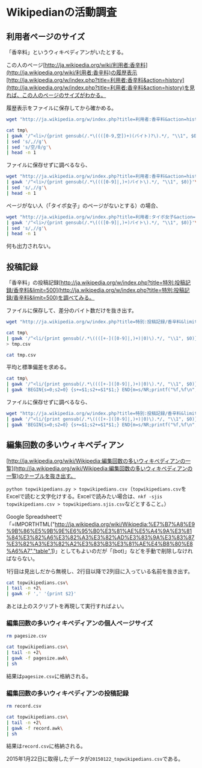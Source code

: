 # Wikipedianの活動調査

## 利用者ページのサイズ

「香辛料」というウィキペディアンがいたとする。

この人のページ[http://ja.wikipedia.org/wiki/利用者:香辛料](http://ja.wikipedia.org/wiki/利用者:香辛料)の履歴表示[http://ja.wikipedia.org/w/index.php?title=利用者:香辛料&action=history](http://ja.wikipedia.org/w/index.php?title=利用者:香辛料&action=history)を見れば、この人のページのサイズがわかる。

履歴表示をファイルに保存してから確かめる。

```bash
wget "http://ja.wikipedia.org/w/index.php?title=利用者:香辛料&action=history" -O tmp

cat tmp\
| gawk '/^<li>/{print gensub(/.*\((([0-9,空])+)(バイト)?\).*/, "\\1", $0)}'\
| sed 's/,//g'\
| sed 's/空/0/g'\
| head -n 1
```

ファイルに保存せずに調べるなら、

```bash
wget "http://ja.wikipedia.org/w/index.php?title=利用者:香辛料&action=history" -O -\
| gawk '/^<li>/{print gensub(/.*\((([0-9]|,)+)バイト\).*/, "\\1", $0)}'\
| sed 's/,//g'\
| head -n 1
```

ページがない人（「タイポ女子」のページがないとする）の場合、

```bash
wget "http://ja.wikipedia.org/w/index.php?title=利用者:タイポ女子&action=history" -O -\
| gawk '/^<li>/{print gensub(/.*\((([0-9]|,)+)バイト\).*/, "\\1", $0)}'\
| sed 's/,//g'\
| head -n 1
```

何も出力されない。

## 投稿記録

「香辛料」の投稿記録[http://ja.wikipedia.org/w/index.php?title=特別:投稿記録/香辛料&limit=500](http://ja.wikipedia.org/w/index.php?title=特別:投稿記録/香辛料&limit=500)を調べてみる。

ファイルに保存して、差分のバイト数だけを抜き出す。

```bash
wget "http://ja.wikipedia.org/w/index.php?title=特別:投稿記録/香辛料&limit=500" -O tmp

cat tmp\
| gawk '/^<li/{print gensub(/.*\((([+-]([0-9]|,)+)|0)\).*/, "\\1", $0)}'\
> tmp.csv

cat tmp.csv
```

平均と標準偏差を求める。

```bash
cat tmp\
| gawk '/^<li/{print gensub(/.*\((([+-]([0-9]|,)+)|0)\).*/, "\\1", $0)}'\
| gawk 'BEGIN{s=0;s2=0} {s+=$1;s2+=$1*$1;} END{m=s/NR;printf("%f,%f\n",m,sqrt(s2/NR-m*m))}'
```

ファイルに保存せずに調べるなら、

```bash
wget "http://ja.wikipedia.org/w/index.php?title=特別:投稿記録/香辛料&limit=500" -O -\
| gawk '/^<li/{print gensub(/.*\((([+-]([0-9]|,)+)|0)\).*/, "\\1", $0)}'\
| gawk 'BEGIN{s=0;s2=0} {s+=$1;s2+=$1*$1;} END{m=s/NR;printf("%f,%f\n",m,sqrt(s2/NR-m*m))}'
```

## 編集回数の多いウィキペディアン

[http://ja.wikipedia.org/wiki/Wikipedia:編集回数の多いウィキペディアンの一覧](http://ja.wikipedia.org/wiki/Wikipedia:編集回数の多いウィキペディアンの一覧)のテーブルを抜き出す。

`python topwikipedians.py > topwikipedians.csv`（`topwikipedians.csv`をExcelで読むと文字化けする。Excelで読みたい場合は、`nkf -sjis topwikipedians.csv > topwikipedians.sjis.csv`などとすること。）

Google Spreadsheetで「=IMPORTHTML("http://ja.wikipedia.org/wiki/Wikipedia:%E7%B7%A8%E9%9B%86%E5%9B%9E%E6%95%B0%E3%81%AE%E5%A4%9A%E3%81%84%E3%82%A6%E3%82%A3%E3%82%AD%E3%83%9A%E3%83%87%E3%82%A3%E3%82%A2%E3%83%B3%E3%81%AE%E4%B8%80%E8%A6%A7","table",1)」としてもよいのだが「(bot)」などを手動で削除しなければならない。

1行目は見出しだから無視し、2行目以降で2列目に入っている名前を抜き出す。

```bash
cat topwikipedians.csv\
| tail -n +2\
| gawk -F ',' '{print $2}'
```

あとは上のスクリプトを再現して実行すればよい。

### 編集回数の多いウィキペディアンの個人ページサイズ

```bash
rm pagesize.csv

cat topwikipedians.csv\
| tail -n +2\
| gawk -f pagesize.awk\
| sh
```

結果は`pagesize.csv`に格納される。

### 編集回数の多いウィキペディアンの投稿記録

```bash
rm record.csv

cat topwikipedians.csv\
| tail -n +2\
| gawk -f record.awk\
| sh
```

結果は`record.csv`に格納される。

2015年1月22日に取得したデータが`20150122_topwikipedians.csv`である。